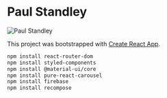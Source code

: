 # Paul Standley

![Paul Standley](http://res.cloudinary.com/pieol2/image/upload/v1516543296/profile-small.png)

This project was bootstrapped with [Create React App](https://github.com/facebook/create-react-app).

```BASH
npm install react-router-dom
npm install styled-components
npm install @material-ui/core
npm install pure-react-carousel
npm install firebase
npm install recompose
```